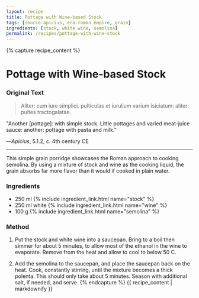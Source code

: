 ```yaml
---
layout: recipe
title: Pottage with Wine-based Stock
tags: [source:apicius, era:roman_empire, grain]
ingredients: [stock, white wine, semolina]
permalink: /recipes/pottage-with-wine-stock
---
```


{% capture recipe_content %}
# Pottage with Wine-based Stock

### Original Text
> Aliter: cum iure simplici. pulticulas et iurulium varium isiciatum: aliter: pultes tractogalatae.

"Another [pottage]: with simple stock. Little pottages and varied meat-juice sauce: another: pottage with pasta and milk."

—*Apicius*, 5.1.2, c. 4th century CE

___

This simple grain porridge showcases the Roman approach to cooking semolina. By using a mixture of stock and wine as the cooking liquid, the grain absorbs far more flavor than it would if cooked in plain water.

### Ingredients
- 250 ml {% include ingredient_link.html name="stock" %}  
- 250 ml white {% include ingredient_link.html name="wine" %}  
- 100 g {% include ingredient_link.html name="semolina" %}

### Method
1. Put the stock and white wine into a saucepan. Bring to a boil then simmer for about 5 minutes, to allow most of the ethanol in the wine to evaporate. Remove from the heat and allow to cool to below 50 C.

2. Add the semolina to the saucepan, and place the saucepan back on the heat. Cook, constantly stirring, until the mixture becomes a thick polenta. This should only take about 5 minutes. Season with additional salt, if needed, and serve.
{% endcapture %}
{{ recipe_content | markdownify }}